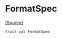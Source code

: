 # FormatSpec
<span class="source-link">[[Source]](src/format/format_spec.md#L-0-1)</span>
```pony
trait val FormatSpec
```

